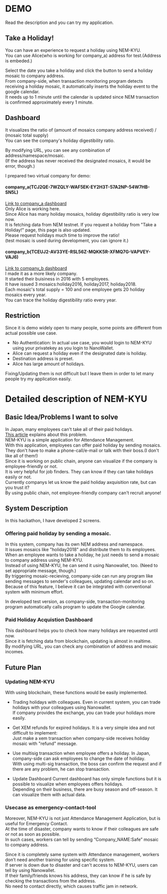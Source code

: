 # DEMO
Read the description and you can try my application. 

## Take a Holiday!
You can have an experience to request a holiday using NEM-KYU.  
You can use Alice(who is working for company_a) address for test.(Address is embeded.)  

Select the date you take a holiday and click the button to send a holiday mosaic to company address.  
From company-side, when transaction monitoring program detects receiving a holiday mosaic, it automatically inserts the holiday event to the google calendar.  
It needs up to 1 minute until the calendar is updated since NEM transaction is confirmed approximately every 1 minute.  

## Dashboard
It visualizes the ratio of (amount of mosaics company address received) / (mosaic total supply)  
You can see the company's holiday digestibility ratio.  

By modifying URL, you can see any combination of address/namespace/mosaic.  
(If the address has never received the designated mosaics, it would be error, though.)  

I prepared two virtual company for demo:  

#### company_a(TCJ2QE-7WZQLY-WAF5EK-EY2H3T-57A2NP-54W7HB-SN5L)

[Link to company_a dashboard](http://52.14.91.53:5000/dashboard?address=TCJ2QE7WZQLYWAF5EKEY2H3T57A2NP54W7HBSN5L&namespace=company_a&mosaic=holiday2018)  
Only Alice is working here.  
Since Alice has many holiday mosaics, holiday digestibility ratio is very low now.  
It is fetching data from NEM testnet. If you request a holiday from "Take a Holiday!" page, this page is also updated.  
Please request holidays much time to improve the ratio!  
(test mosaic is used during development, you can ignore it.)  

#### company_b(TCEUJ2-AV33YE-RSL56Z-MQKK5R-XFMQ7G-VAPVEY-VAJ6)

[Link to company_b dashboard](http://52.14.91.53:5000/dashboard?address=TCEUJ2AV33YERSL56ZMQKK5RXFMQ7GVAPVEYVAJ6&namespace=company_b&mosaic=holiday2016)  
I made it as a more likely company.  
It started their buisiness in 2016 with 5 employees.  
It have issued 3 mosaics:holiday2016, holiday2017, holiday2018.  
Each mosaic's total supply = 100 and one employee gets 20 holiday mosaics every year.  
You can trace the holiday digestibility ratio every year.  

## Restriction
Since it is demo widely open to many people, some points are different from actual possible use case.

- No Authentication: In actual use case, you would login to NEM-KYU using your privatekey as you login to NanoWallet.
- Alice can request a holiday even if the designated date is holiday.  
- Destination address is preset.
- Alice has large amount of holidays.

Fixing/Updating them is not difficult but I leave them in order to let many people try my application easily.  

# Detailed description of NEM-KYU

## Basic Idea/Problems I want to solve
In Japan, many employees can't take all of their paid holidays.  
[This article](https://www.travelvoice.jp/english/japan-is-the-worst-country-in-the-paid-holiday-acquisition-rate-ranking/) explains about this problem.  
NEM-KYU is a simple application for Attendance Management.  
With this application, employees can offer paid holiday by sending mosaics.  
They don't have to make a phone-call/e-mail or talk with their boss.(I don't like all of them!)  
Since it is working on public chain, anyone can visualize if the company is employee-friendly or not.  
It is very helpful for job finders. They can know if they can take holidays easily or not.  
Currently companys let us know the paid holiday axquisition rate, but can you trust it?  
By using public chain, not employee-friendly company can't recruit anyone!  

## System Description
In this hackathon, I have developed 2 screens.

### Offering paid holiday by sending a mosaic.
In this system, company has its own NEM address and namespace.  
It issues mosaics like "holiday2018" and distribute them to its employees.  
When an employee wants to take a holiday, he just needs to send a mosaic to company address using NEM-KYU.  
Instead of using NEM-KYU, he can send it using Nanowallet, too. (Need to set appropriate message, though.)  
By triggering mosaic-recieving, company-side can run any program like sending messages to sender's colleagues, updating calendar and so on.  
Because of this feature, I believe it can be integrated with conventional system with minimum effort.  

In developed test version, as company-side, transaction-monitoring program automatically calls program to update the Google calendar.  

### Paid Holiday Acquistion Dashboard
This dashboard helps you to check how many holidays are requested until now.  
Since it is fetching data from blockchain, updating is almost in realtime.  
By modifying URL, you can check any combination of address and mosaic incomes.  

## Future Plan

### Updating NEM-KYU

With using blockchain, these functions would be easily implemented.  

- Trading holidays with colleagues.
Even in current system, you can trade holidays with your colleagues using Nanowallet.  
If company provides the exchange, you can trade your holidays more easily.  

- Get XEM refunds for expired holidays.
It is a very simple idea and not difficult to implement:  
Just make a xem transaction when company-side receives holiday mosaic with "refund" message.  

- Use multisig transaction when employee offers a holiday.
In Japan, company-side can ask employees to change the date of holiday.  
With using multi-sig transaction, the boss can confirm the request and if there are any problem, he can stop transaction.  

- Update Dashboard
Current dashboard has only simple functions but it is possible to visualize when employees offers holidays.  
Depending on their business, there are busy season and off-season. It can visualize them with actual data.  


### Usecase as emergency-contact-tool
Moreover, NEM-KYU is not just Attendance Management Application, but is useful for Emergency Contact.  
At the time of disaster, company wants to know if their colleagues are safe or not as soon as possible.  
In such cases, workers can tell by sending “Company_NAME:Safe” mosaic to company address.  

Since it is completely same system with Attendance management, workers don’t need another training for using specific system.  
If server is down due to disaster and can't access to NEM-KYU, users can tell by using Nanowallet.  
If their family/friends knows his address, they can know if he is safe by checking the transactions from the address.  
No need to contact directly, which causes traffic jam in network.  


